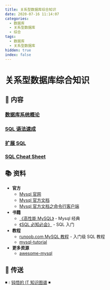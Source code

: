 ```yaml
---
title: 关系型数据库综合知识
date: 2020-07-16 11:14:07
categories:
  - 数据库
  - 关系型数据库
  - 综合
tags:
  - 数据库
  - 关系型数据库
hidden: true
index: false
---
```


# 关系型数据库综合知识

## 📖 内容

### [数据库系统概论](01.数据库系统概论.md)

### [SQL 语法速成](02.SQL语法.md)

### [扩展 SQL](03.扩展SQL.md)

### [SQL Cheat Sheet](99.SqlCheatSheet.md)

## 📚 资料

- **官方**
  - [Mysql 官网](https://www.mysql.com/)
  - [Mysql 官方文档](https://dev.mysql.com/doc/)
  - [Mysql 官方文档之命令行客户端](https://dev.mysql.com/doc/refman/8.0/en/mysql.html)
- **书籍**
  - [《高性能 MySQL》](https://item.jd.com/11220393.html) - Mysql 经典
  - [《SQL 必知必会》](https://book.douban.com/subject/35167240/) - SQL 入门
- **教程**
  - [runoob.com MySQL 教程](http://www.runoob.com/mymysql-tutorial.html) - 入门级 SQL 教程
  - [mysql-tutorial](https://github.com/jaywcjlove/mysql-tutorial)
- **更多资源**
  - [awesome-mysql](https://github.com/jobbole/awesome-mysql-cn)

## 🚪 传送

◾ 💧 [钝悟的 IT 知识图谱](https://dunwu.github.io/waterdrop/) ◾